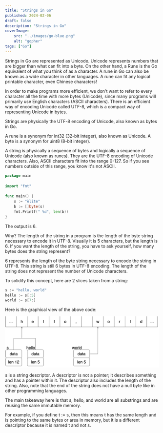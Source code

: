 ```yaml
---
title: "Strings in Go"
published: 2024-02-06
draft: false
description: "Strings in Go"
coverImage:
    src: "../images/go-blue.png"
    alt: "gopher"
tags: ["Go"]
---
```


Strings in Go are represented as Unicode. Unicode represents numbers that are bigger than what can fit into a byte. On the other hand, a Rune is the Go equivalent of what you think of as a character. A rune in Go can also be known as a wide character in other languages. A rune can fit any logical printable character, even Chinese characters!

In order to make programs more efficient, we don't want to refer to every character all the time with more bytes (Unicode), since many programs will primarily use English characters (ASCII characters). There is an efficient way of encoding Unicode called UTF-8, which is a compact way of representing Unicode in bytes.


<Notice type="note">Strings are physically the UTF-8 encoding of Unicode, also known as bytes in Go.</Notice>

A rune is a synonym for int32 (32-bit integer), also known as Unicode.
A byte is a synonym for uint8 (8-bit integer).

A string is physically a sequence of bytes and logically a sequence of Unicode (also known as runes). They are the UTF-8 encoding of Unicode characters. Also, ASCII characters fit into the range 0-127. So if you see numbers outside of this range, you know it's not ASCII.

```go
package main  
  
import "fmt"  
  
func main() {  
    s := "èlite"  
    b := []byte(s)  
    fmt.Printf(" %d", len(b))  
}
```
The output is 6.

Why? The length of the string in a program is the length of the byte string necessary to encode it in UTF-8. Visually it is 5 characters, but the length is 6. If you want the length of the string, you have to ask yourself, how many bytes does the string represent?

6 represents the length of the byte string necessary to encode the string in UTF-8. This string is still 6 bytes in UTF-8 encoding. The length of the string does not represent the number of Unicode characters.

To solidify this concept, here are 2 slices taken from a string:

```go
s := "hello, world"
hello := s[:5]
world := s[7:]
```
Here is the graphical view of the above code:

![image of go string](https://github.com/hamza-m-masood/multiterm-astro/blob/main/src/content/images/go-string.png?raw=true)

s is a string descriptor. A descriptor is not a pointer; it describes something and has a pointer within it. The descriptor also includes the length of the string. Also, note that the end of the string does not have a null byte like in other programming languages.

The main takeaway here is that s, hello, and world are all substrings and are reusing the same immutable memory.

For example, if you define t := s, then this means t has the same length and is pointing to the same bytes or area in memory, but it is a different descriptor because it is named t and not s.
